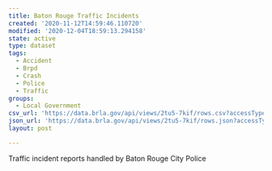 ```yaml
---
title: Baton Rouge Traffic Incidents
created: '2020-11-12T14:59:46.110720'
modified: '2020-12-04T18:59:13.294158'
state: active
type: dataset
tags:
  - Accident
  - Brpd
  - Crash
  - Police
  - Traffic
groups:
  - Local Government
csv_url: 'https://data.brla.gov/api/views/2tu5-7kif/rows.csv?accessType=DOWNLOAD'
json_url: 'https://data.brla.gov/api/views/2tu5-7kif/rows.json?accessType=DOWNLOAD'
layout: post

---
```

Traffic incident reports handled by Baton Rouge City Police
